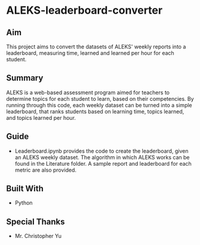 # ALEKS-leaderboard-converter
## Aim
This project aims to convert the datasets of ALEKS' weekly reports into a leaderboard, measuring time, learned and learned per hour for each student.
## Summary
ALEKS is a web-based assessment program aimed for teachers to determine topics for each student to learn, based on their competencies. By running through this code, each weekly dataset can be turned into a simple leaderboard, that ranks students based on learning time, topics learned, and topics learned per hour.
## Guide
* Leaderboard.ipynb provides the code to create the leaderboard, given an ALEKS weekly dataset.
The algorithm in which ALEKS works can be found in the Literature folder.
A sample report and leaderboard for each metric are also provided.
## Built With
* Python
## Special Thanks
* Mr. Christopher Yu
